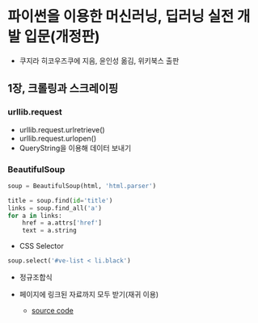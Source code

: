 # 파이썬을 이용한 머신러닝, 딥러닝 실전 개발 입문(개정판)
* 쿠지라 히코우즈쿠에 지음, 윤인성 옮김, 위키북스 출판

## 1장, 크롤링과 스크레이핑
### urllib.request
* urllib.request.urlretrieve()
* urllib.request.urlopen()
* QueryString을 이용해 데이터 보내기

### BeautifulSoup
``` python
soup = BeautifulSoup(html, 'html.parser')

title = soup.find(id='title')
links = soup.find_all('a')
for a in links:
    href = a.attrs['href']
    text = a.string
```

* CSS Selector
``` python
soup.select('#ve-list < li.black')
```

* 정규조합식

* 페이지에 링크된 자료까지 모두 받기(재귀 이용)
    - [source code](./ch1/cr-getall.py)


